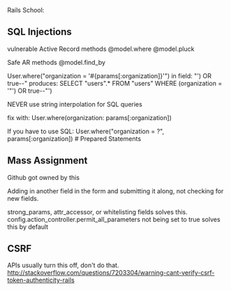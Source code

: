 Rails School:

SQL Injections
-----------------------
vulnerable Active Record methods
  @model.where
  @model.pluck

Safe AR methods
  @model.find_by

User.where("organization = '#{params[:organization]}'")
in field:
  "') OR  true--"
produces:
  SELECT "users".* FROM "users" WHERE (organization = '"') OR  true--"')

NEVER use string interpolation for SQL queries

fix with:
  User.where(organization: params[:organization])

If you have to use SQL:
  User.where("organization = ?", params[:organization]) # Prepared Statements

Mass Assignment
-----------------------
Github got owned by this

Adding in another field in the form and submitting it along, not checking for new fields.

strong_params, attr_accessor, or whitelisting fields solves this.
config.action_controller.permit_all_parameters not being set to true solves this by default

CSRF
-------------------------
APIs usually turn this off, don't do that. 
http://stackoverflow.com/questions/7203304/warning-cant-verify-csrf-token-authenticity-rails
